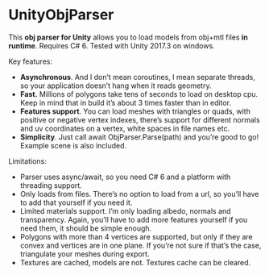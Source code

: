 # UnityObjParser

This <b>obj parser for Unity</b> allows you to load models from obj+mtl files <b>in runtime</b>. Requires C# 6. Tested with Unity 2017.3 on windows.

Key features:
* <b>Asynchronous</b>. And I don’t mean coroutines, I mean separate threads, so your application doesn’t hang when it reads geometry.
* <b>Fast.</b> Millions of polygons take tens of seconds to load on desktop cpu. Keep in mind that in build it’s about 3 times faster than in editor.
* <b>Features support</b>. You can load meshes with triangles or quads, with positive or negative vertex indexes, there’s support for different normals and uv coordinates on a vertex, white spaces in file names etc.
* <b>Simplicity</b>. Just call await ObjParser.Parse(path) and you’re good to go! Example scene is also included.

Limitations:
* Parser uses async/await, so you need C# 6 and a platform with threading support.
* Only loads from files. There’s no option to load from a url, so you’ll have to add that yourself if you need it.
* Limited materials support. I’m only loading albedo, normals and transparency. Again, you’ll have to add more features yourself if you need them, it should be simple enough.
* Polygons with more than 4 vertices are supported, but only if they are convex and vertices are in one plane. If you’re not sure if that’s the case, triangulate your meshes during export.
* Textures are cached, models are not. Textures cache can be cleared.
